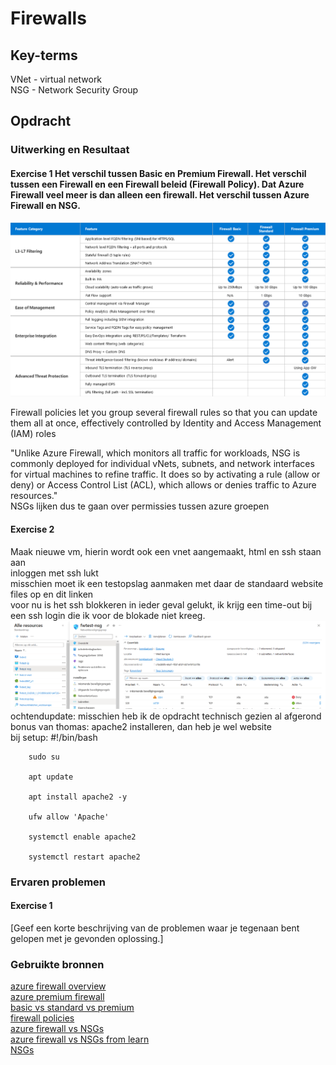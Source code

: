 # Firewalls


## Key-terms
VNet - virtual network  
NSG - Network Security Group

## Opdracht
### Uitwerking en Resultaat
#### Exercise 1 Het verschil tussen Basic en Premium Firewall. Het verschil tussen een Firewall en een Firewall beleid (Firewall Policy). Dat Azure Firewall veel meer is dan alleen een firewall. Het verschil tussen Azure Firewall en NSG.
![firewall levels overview](Images/07-firewall-lvl-overview.png)  

Firewall policies let you group several firewall rules so that you can update them all at once, effectively controlled by Identity and Access Management (IAM) roles  

"Unlike Azure Firewall, which monitors all traffic for workloads, NSG is commonly deployed for individual vNets, subnets, and network interfaces for virtual machines to refine traffic. It does so by activating a rule (allow or deny) or Access Control List (ACL), which allows or denies traffic to Azure resources."  
NSGs lijken dus te gaan over permissies tussen azure groepen

#### Exercise 2
Maak nieuwe vm, hierin wordt ook een vnet aangemaakt, html en ssh staan aan  
inloggen met ssh lukt  
misschien moet ik een testopslag aanmaken met daar de standaard website files op en dit linken  
voor nu is het ssh blokkeren in ieder geval gelukt, ik krijg een time-out bij een ssh login die ik voor de blokade niet kreeg.  
![ssh blokade](Images/07-ssh-blokade.PNG)  
ochtendupdate: misschien heb ik de opdracht technisch gezien al afgerond  
bonus van thomas: apache2 installeren, dan heb je wel website  
bij setup: 
        #!/bin/bash

        sudo su

        apt update

        apt install apache2 -y

        ufw allow 'Apache'

        systemctl enable apache2

        systemctl restart apache2

### Ervaren problemen
#### Exercise 1
[Geef een korte beschrijving van de problemen waar je tegenaan bent gelopen met je gevonden oplossing.]

### Gebruikte bronnen
[azure firewall overview](https://learn.microsoft.com/en-us/azure/firewall/overview)  
[azure premium firewall](https://learn.microsoft.com/en-us/azure/firewall/premium-features)  
[basic vs standard vs premium](https://learn.microsoft.com/en-us/azure/firewall/choose-firewall-sku)  
[firewall policies](https://cloud.google.com/firewall/docs/firewall-policies-overview)  
[azure firewall vs NSGs](https://www.corestack.io/azure-security-tools/azure-firewall-vs-nsg/)  
[azure firewall vs NSGs from learn](https://learn.microsoft.com/en-us/answers/questions/1164114/whats-the-difference-between-an-nsg-and-azure-fire)  
[NSGs](https://learn.microsoft.com/en-us/azure/virtual-network/network-security-groups-overview)